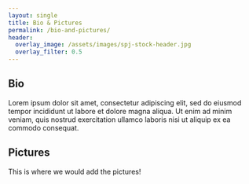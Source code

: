 ```yaml
---
layout: single
title: Bio & Pictures
permalink: /bio-and-pictures/
header:
  overlay_image: /assets/images/spj-stock-header.jpg
  overlay_filter: 0.5
---
```

<!-- header -->
## Bio 

<!-- Body text -->
Lorem ipsum dolor sit amet, consectetur adipiscing elit, sed do eiusmod tempor incididunt ut labore et dolore magna aliqua. Ut enim ad minim veniam, quis nostrud exercitation ullamco laboris nisi ut aliquip ex ea commodo consequat.

<!-- header -->
## Pictures

<!-- Body text -->
This is where we would add the pictures!
